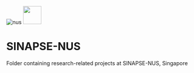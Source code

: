 ![nus](http://www.sinapseinstitute.org/wp-content/themes/nus-theme/images/nus-logo.png)
<img src="http://172.104.36.128/wp-content/uploads/2017/02/sinapse-logo-darkletters-highres-1.png" width="48">
# SINAPSE-NUS
Folder containing research-related projects at SINAPSE-NUS, Singapore
